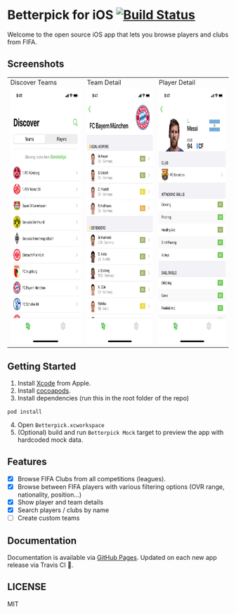 # Betterpick for iOS [![Build Status](https://travis-ci.com/uzh-footm/iOS.svg?branch=develop)](https://travis-ci.com/uzh-footm/iOS)

Welcome to the open source iOS app that lets you browse players and clubs from FIFA.

## Screenshots

<table>
  <tr>
    <td>Discover Teams</td>
    <td>Team Detail</td>
    <td>Player Detail</td>
  </tr>
  <tr>
    <td><img src="assets/screenshots/en-US/iPhone 11 Pro-01DiscoverTeamsScreen.png" width=270 height=584></td>
    <td><img src="assets/screenshots/en-US/iPhone 11 Pro-02TeamScreen.png" width=270 height=584></td>
    <td><img src="assets/screenshots/en-US/iPhone 11 Pro-03PlayerDetailScreen.png" width=270 height=584></td>
  </tr>
 </table>

## Getting Started

1. Install [Xcode](https://developer.apple.com/xcode/downloads/) from Apple.
2. Install [cocoapods](https://guides.cocoapods.org/using/getting-started.html).
3. Install dependencies (run this in the root folder of the repo)
```
pod install
```
4. Open `Betterpick.xcworkspace`
5. (Optional) build and run `Betterpick Mock` target to preview the app with hardcoded mock data.

## Features

- [x] Browse FIFA Clubs from all competitions (leagues).
- [x] Browse between FIFA players with various filtering options (OVR range, nationality, position...)
- [x] Show player and team details
- [x] Search players / clubs by name
- [ ] Create custom teams

## Documentation

Documentation is available via [GitHub Pages](https://uzh-footm.github.io/iOS/). Updated on each new app release via Travis CI 🤖.

## LICENSE

MIT